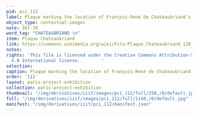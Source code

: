 ```yaml
---
pid: pci_112
label: Plaque marking the location of François-René de Chateaubriand's death
object_type: contextual-images
note: 367-70
word_tag: "CHATEAUBRIAND \n"
item: Plaque Chateaubriand
link: https://commons.wikimedia.org/wiki/File:Plaque_Chateaubriand_120_rue_du_Bac.jpg
notes: 
rights: 'This file is licensed under the Creative Commons Attribution-Share Alike
  4.0 International license.        '
selection: 
caption: Plaque marking the location of François-René de Chateaubriand's death
order: '111'
layout: paris-project-exhibition
collection: paris-project-exhibition
thumbnail: "/img/derivatives/iiif/images/pci_112/full/250,/0/default.jpg"
full: "/img/derivatives/iiif/images/pci_112/full/1140,/0/default.jpg"
manifest: "/img/derivatives/iiif/pci_112/manifest.json"
---
```

